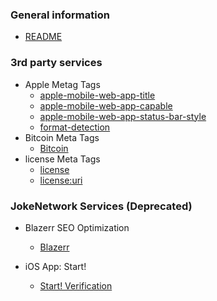 ### General information
- [README](README)

### 3rd party services
- Apple Metag Tags
	- [apple-mobile-web-app-title](apple-mobile-web-app-title)
	- [apple-mobile-web-app-capable](apple-mobile-web-app-capable)
	- [apple-mobile-web-app-status-bar-style](apple-mobile-web-app-status-bar-style)
	- [format-detection](format-detection)
- Bitcoin Meta Tags
	- [Bitcoin](bitcoin)
- license Meta Tags
	- [license](license)
	- [license:uri](/license:uri)

### JokeNetwork Services (Deprecated)
- Blazerr SEO Optimization
	- [Blazerr](Blazerr)

- iOS App: Start! 
	- [Start! Verification](start)
